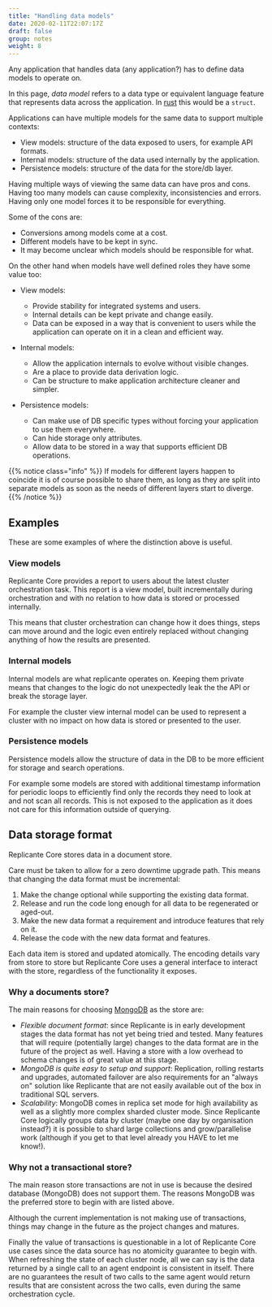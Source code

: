 ```yaml
---
title: "Handling data models"
date: 2020-02-11T22:07:17Z
draft: false
group: notes
weight: 8
---
```


Any application that handles data (any application?) has to define data models to operate on.

In this page, *data model* refers to a data type or equivalent language feature
that represents data across the application.
In [rust](https://www.rust-lang.org/) this would be a `struct`.

Applications can have multiple models for the same data to support multiple contexts:

* View models: structure of the data exposed to users, for example API formats.
* Internal models: structure of the data used internally by the application.
* Persistence models: structure of the data for the store/db layer.

Having multiple ways of viewing the same data can have pros and cons.
Having too many models can cause complexity, inconsistencies and errors.
Having only one model forces it to be responsible for everything.

Some of the cons are:

* Conversions among models come at a cost.
* Different models have to be kept in sync.
* It may become unclear which models should be responsible for what.

On the other hand when models have well defined roles they have some value too:

* View models:
  * Provide stability for integrated systems and users.
  * Internal details can be kept private and change easily.
  * Data can be exposed in a way that is convenient to users while the application
    can operate on it in a clean and efficient way.

* Internal models:
  * Allow the application internals to evolve without visible changes.
  * Are a place to provide data derivation logic.
  * Can be structure to make application architecture cleaner and simpler.

* Persistence models:
  * Can make use of DB specific types without forcing your application to use them everywhere.
  * Can hide storage only attributes.
  * Allow data to be stored in a way that supports efficient DB operations.

{{% notice class="info" %}}
If models for different layers happen to coincide it is of course possible to share them,
as long as they are split into separate models as soon as the needs of different layers start to diverge.
{{% /notice %}}

## Examples

These are some examples of where the distinction above is useful.

### View models

Replicante Core provides a report to users about the latest cluster orchestration task.
This report is a view model, built incrementally during orchestration and with no relation to
how data is stored or processed internally.

This means that cluster orchestration can change how it does things, steps can move around
and the logic even entirely replaced without changing anything of how the results are presented.

### Internal models

Internal models are what replicante operates on.
Keeping them private means that changes to the logic do not unexpectedly leak the the API
or break the storage layer.

For example the cluster view internal model can be used to represent a cluster with no impact
on how data is stored or presented to the user.

### Persistence models

Persistence models allow the structure of data in the DB to be more efficient for storage
and search operations.

For example some models are stored with additional timestamp information for periodic loops to
efficiently find only the records they need to look at and not scan all records.
This is not exposed to the application as it does not care for this information outside of querying.

## Data storage format

Replicante Core stores data in a document store.

Care must be taken to allow for a zero downtime upgrade path.
This means that changing the data format must be incremental:

1. Make the change optional while supporting the existing data format.
2. Release and run the code long enough for all data to be regenerated or aged-out.
3. Make the new data format a requirement and introduce features that rely on it.
4. Release the code with the new data format and features.

Each data item is stored and updated atomically.
The encoding details vary from store to store but Replicante Core uses a general interface
to interact with the store, regardless of the functionality it exposes.

### Why a documents store?

The main reasons for choosing [MongoDB](https://www.mongodb.com/) as the store are:

* *Flexible document format*: since Replicante is in early development stages the data format
  has not yet being tried and tested.
  Many features that will require (potentially large) changes to the data format are in the
  future of the project as well.
  Having a store with a low overhead to schema changes is of great value at this stage.
* *MongoDB is quite easy to setup and support*: Replication, rolling restarts and upgrades,
  automated failover are also requirements for an "always on" solution like Replicante that
  are not easily available out of the box in traditional SQL servers.
* *Scalability*: MongoDB comes in replica set mode for high availability as well as a slightly
  more complex sharded cluster mode.
  Since Replicante Core logically groups data by cluster (maybe one day by organisation instead?)
  it is possible to shard large collections and grow/parallelise work (although if you get
  to that level already you HAVE to let me know!).

### Why not a transactional store?

The main reason store transactions are not in use is because the desired database (MongoDB)
does not support them.
The reasons MongoDB was the preferred store to begin with are listed above.

Although the current implementation is not making use of transactions,
things may change in the future as the project changes and matures.

Finally the value of transactions is questionable in a lot of Replicante Core use cases
since the data source has no atomicity guarantee to begin with.
When refreshing the state of each cluster node, all we can say is the data returned by
a single call to an agent endpoint is consistent in itself.
There are no guarantees the result of two calls to the same agent would return results that are
consistent across the two calls, even during the same orchestration cycle.
